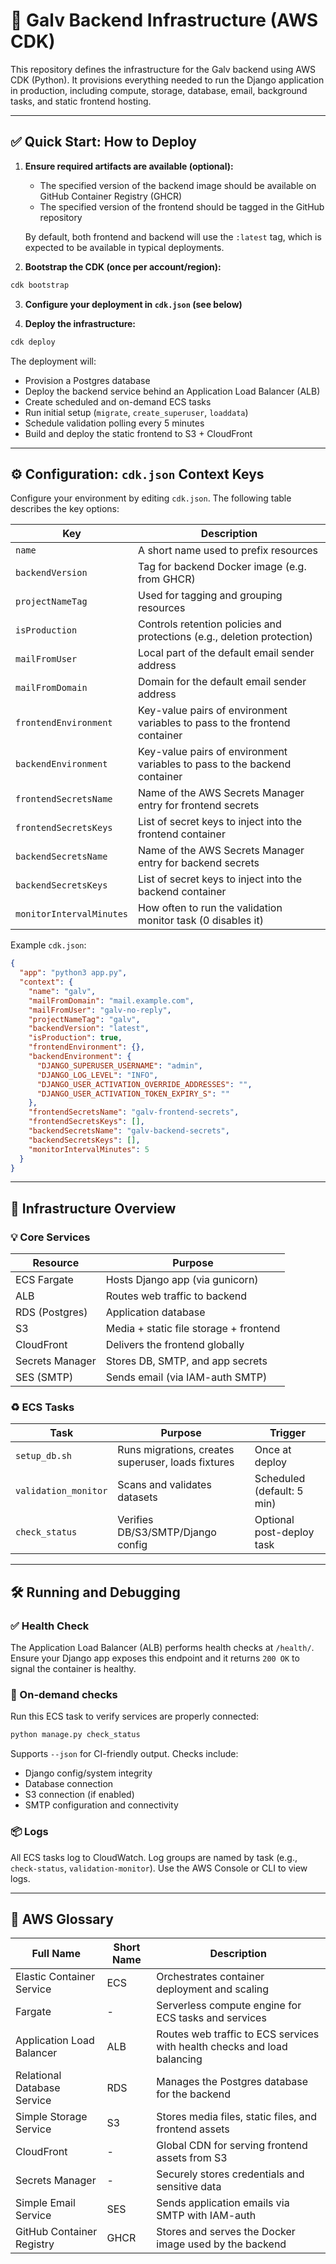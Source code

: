 # 🚀 Galv Backend Infrastructure (AWS CDK)

This repository defines the infrastructure for the Galv backend using AWS CDK (Python). It provisions everything needed to run the Django application in production, including compute, storage, database, email, background tasks, and static frontend hosting.

---

## ✅ Quick Start: How to Deploy

1. **Ensure required artifacts are available (optional):**

   - The specified version of the backend image should be available on GitHub Container Registry (GHCR)
   - The specified version of the frontend should be tagged in the GitHub repository

   By default, both frontend and backend will use the `:latest` tag, which is expected to be available in typical deployments.

2. **Bootstrap the CDK (once per account/region):**

```bash
cdk bootstrap
```

3. **Configure your deployment in `cdk.json` (see below)**

4. **Deploy the infrastructure:**

```bash
cdk deploy
```

The deployment will:

- Provision a Postgres database
- Deploy the backend service behind an Application Load Balancer (ALB)
- Create scheduled and on-demand ECS tasks
- Run initial setup (`migrate`, `create_superuser`, `loaddata`)
- Schedule validation polling every 5 minutes
- Build and deploy the static frontend to S3 + CloudFront

---

## ⚙️ Configuration: `cdk.json` Context Keys

Configure your environment by editing `cdk.json`. The following table describes the key options:

| Key                      | Description                                                               |
| ------------------------ | ------------------------------------------------------------------------- |
| `name`                   | A short name used to prefix resources                                     |
| `backendVersion`         | Tag for backend Docker image (e.g. from GHCR)                             |
| `projectNameTag`         | Used for tagging and grouping resources                                   |
| `isProduction`           | Controls retention policies and protections (e.g., deletion protection)   |
| `mailFromUser`           | Local part of the default email sender address                            |
| `mailFromDomain`         | Domain for the default email sender address                               |
| `frontendEnvironment`    | Key-value pairs of environment variables to pass to the frontend container |
| `backendEnvironment`     | Key-value pairs of environment variables to pass to the backend container |
| `frontendSecretsName`    | Name of the AWS Secrets Manager entry for frontend secrets                |
| `frontendSecretsKeys`    | List of secret keys to inject into the frontend container                 |
| `backendSecretsName`     | Name of the AWS Secrets Manager entry for backend secrets                 |
| `backendSecretsKeys`     | List of secret keys to inject into the backend container                  |
| `monitorIntervalMinutes` | How often to run the validation monitor task (0 disables it)              |

Example `cdk.json`:

```json
{
  "app": "python3 app.py",
  "context": {
    "name": "galv",
    "mailFromDomain": "mail.example.com",
    "mailFromUser": "galv-no-reply",
    "projectNameTag": "galv",
    "backendVersion": "latest",
    "isProduction": true,
    "frontendEnvironment": {},
    "backendEnvironment": {
      "DJANGO_SUPERUSER_USERNAME": "admin",
      "DJANGO_LOG_LEVEL": "INFO",
      "DJANGO_USER_ACTIVATION_OVERRIDE_ADDRESSES": "",
      "DJANGO_USER_ACTIVATION_TOKEN_EXPIRY_S": ""
    },
    "frontendSecretsName": "galv-frontend-secrets",
    "frontendSecretsKeys": [],
    "backendSecretsName": "galv-backend-secrets",
    "backendSecretsKeys": [],
    "monitorIntervalMinutes": 5
  }
}
```

---

## 🧱 Infrastructure Overview

### 💡 Core Services

| Resource           | Purpose                                |
|--------------------|----------------------------------------|
| ECS Fargate        | Hosts Django app (via gunicorn)        |
| ALB                | Routes web traffic to backend          |
| RDS (Postgres)     | Application database                   |
| S3                 | Media + static file storage + frontend |
| CloudFront         | Delivers the frontend globally         |
| Secrets Manager    | Stores DB, SMTP, and app secrets       |
| SES (SMTP)         | Sends email (via IAM-auth SMTP)        |

### ♻️ ECS Tasks

| Task                | Purpose                                 | Trigger                     |
|---------------------|------------------------------------------|-----------------------------|
| `setup_db.sh`       | Runs migrations, creates superuser, loads fixtures | Once at deploy         |
| `validation_monitor`| Scans and validates datasets             | Scheduled (default: 5 min)  |
| `check_status`      | Verifies DB/S3/SMTP/Django config        | Optional post-deploy task   |

---

## 🛠️ Running and Debugging

### ✅ Health Check

The Application Load Balancer (ALB) performs health checks at `/health/`. Ensure your Django app exposes this endpoint and it returns `200 OK` to signal the container is healthy.

### 🧰 On-demand checks

Run this ECS task to verify services are properly connected:

```bash
python manage.py check_status
```

Supports `--json` for CI-friendly output. Checks include:
- Django config/system integrity
- Database connection
- S3 connection (if enabled)
- SMTP configuration and connectivity

### 📦 Logs

All ECS tasks log to CloudWatch. Log groups are named by task (e.g., `check-status`, `validation-monitor`). Use the AWS Console or CLI to view logs.

---

## 📄 AWS Glossary

| Full Name                      | Short Name       | Description                                                                 |
|--------------------------------|------------------|-----------------------------------------------------------------------------|
| Elastic Container Service      | ECS              | Orchestrates container deployment and scaling                              |
| Fargate                        | -                | Serverless compute engine for ECS tasks and services                        |
| Application Load Balancer     | ALB              | Routes web traffic to ECS services with health checks and load balancing    |
| Relational Database Service    | RDS              | Manages the Postgres database for the backend                               |
| Simple Storage Service         | S3               | Stores media files, static files, and frontend assets                       |
| CloudFront                     | -                | Global CDN for serving frontend assets from S3                              |
| Secrets Manager                | -                | Securely stores credentials and sensitive data                              |
| Simple Email Service           | SES              | Sends application emails via SMTP with IAM-auth                             |
| GitHub Container Registry      | GHCR             | Stores and serves the Docker image used by the backend                      |

